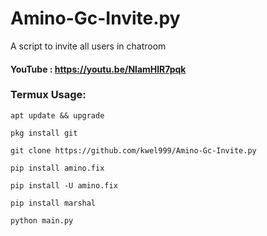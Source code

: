 # Amino-Gc-Invite.py
A script to invite all users in chatroom 


#### YouTube : https://youtu.be/NlamHlR7pqk

### Termux Usage:

```
apt update && upgrade

pkg install git

git clone https://github.com/kwel999/Amino-Gc-Invite.py

pip install amino.fix

pip install -U amino.fix

pip install marshal

python main.py

```

